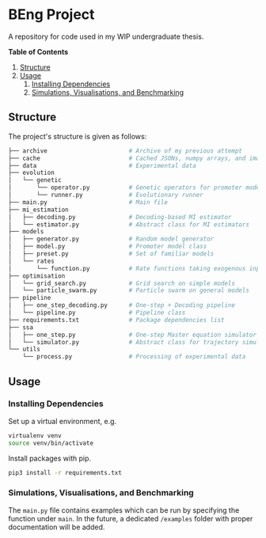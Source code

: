 # BEng Project

A repository for code used in my WIP undergraduate thesis.

**Table of Contents**

1. [Structure](#structure)
2. [Usage](#usage)
   1. [Installing Dependencies](#installing-dependencies)
   2. [Simulations, Visualisations, and Benchmarking](#simulations-visualisations-and-benchmarking)

## Structure

The project's structure is given as follows:

```bash
├── archive                       # Archive of my previous attempt
├── cache                         # Cached JSONs, numpy arrays, and images
├── data                          # Experimental data
├── evolution
│   └── genetic
│       └── operator.py           # Genetic operators for promoter models 
│       └── runner.py             # Evolutionary runner
├── main.py                       # Main file
├── mi_estimation
│   ├── decoding.py               # Decoding-based MI estimator
│   └── estimator.py              # Abstract class for MI estimators
├── models
│   ├── generator.py              # Random model generator
│   ├── model.py                  # Promoter model class
│   ├── preset.py                 # Set of familiar models
│   └── rates
│       └── function.py           # Rate functions taking exogenous input
├── optimisation
│   └── grid_search.py            # Grid search on simple models
│   └── particle_swarm.py         # Particle swarm on general models
├── pipeline
│   ├── one_step_decoding.py      # One-step + Decoding pipeline
│   └── pipeline.py               # Pipeline class
├── requirements.txt              # Package dependencies list
├── ssa
│   ├── one_step.py               # One-step Master equation simulator
│   └── simulator.py              # Abstract class for trajectory simulators
└── utils
    └── process.py                # Processing of experimental data
```

## Usage

### Installing Dependencies

Set up a virtual environment, e.g.

```bash
virtualenv venv
source venv/bin/activate
```

Install packages with pip.

```bash
pip3 install -r requirements.txt
```

### Simulations, Visualisations, and Benchmarking

The `main.py` file contains examples which can be run by specifying the function under `main`. In the future, a dedicated `/examples` folder with proper documentation will be added.

